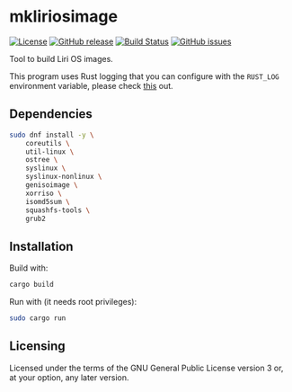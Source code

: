 mkliriosimage
=============

[![License](https://img.shields.io/badge/license-GPLv3.0-blue.svg)](https://www.gnu.org/licenses/gpl-3.0.html)
[![GitHub release](https://img.shields.io/github/release/lirios/mkliriosimage.svg)](https://github.com/lirios/mkliriosimage)
[![Build Status](https://travis-ci.org/lirios/mkliriosimage.svg?branch=develop)](https://travis-ci.org/lirios/mkliriosimage)
[![GitHub issues](https://img.shields.io/github/issues/lirios/mkliriosimage.svg)](https://github.com/lirios/mkliriosimage/issues)

Tool to build Liri OS images.

This program uses Rust logging that you can configure with the `RUST_LOG`
environment variable, please check [this](https://doc.rust-lang.org/1.1.0/log/index.html) out.

## Dependencies

```sh
sudo dnf install -y \
    coreutils \
    util-linux \
    ostree \
    syslinux \
    syslinux-nonlinux \
    genisoimage \
    xorriso \
    isomd5sum \
    squashfs-tools \
    grub2
```

## Installation

Build with:

```sh
cargo build
```

Run with (it needs root privileges):

```sh
sudo cargo run
```

## Licensing

Licensed under the terms of the GNU General Public License version 3 or,
at your option, any later version.
